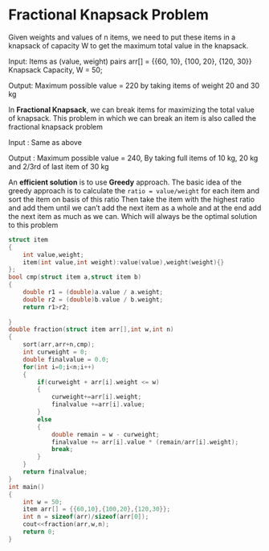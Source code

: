 # Fractional Knapsack Problem

Given weights and values of n items, we need to put these items in a knapsack
of capacity W to get the maximum total value in the knapsack.

Input:
Items as (value, weight) pairs
arr[] = {{60, 10}, {100, 20}, {120, 30}}
Knapsack Capacity, W = 50;

Output:
Maximum possible value = 220
by taking items of weight 20 and 30 kg
  
In **Fractional Knapsack**, we can break items for maximizing the total value of knapsack.
This problem in which we can break an item is also called the fractional knapsack problem

Input : 
Same as above
   
Output :
Maximum possible value = 240,
By taking full items of 10 kg, 20 kg and 
2/3rd of last item of 30 kg
   
An **efficient solution** is to use **Greedy** approach. The basic idea of the greedy approach is 
to calculate the `ratio = value/weight` for each item and sort the item on basis of this ratio
Then take the item with the highest ratio and add them until we can’t add the next item as
a whole and at the end add the next item as much as we can. Which will always be the optimal
solution to this problem

```cpp
struct item
{
    int value,weight;
    item(int value,int weight):value(value),weight(weight){}
};
bool cmp(struct item a,struct item b)
{
    double r1 = (double)a.value / a.weight;
    double r2 = (double)b.value / b.weight;
    return r1>r2;
    
}
double fraction(struct item arr[],int w,int n)
{
    sort(arr,arr+n,cmp);
    int curweight = 0;
    double finalvalue = 0.0;
    for(int i=0;i<n;i++)
    {
        if(curweight + arr[i].weight <= w)
        {
            curweight+=arr[i].weight;
            finalvalue +=arr[i].value;
        }
        else
        {
            double remain = w - curweight;
            finalvalue += arr[i].value * (remain/arr[i].weight);
            break;
        }
    }
    return finalvalue;
}
int main()
{
    int w = 50;
    item arr[] = {{60,10},{100,20},{120,30}};
    int n = sizeof(arr)/sizeof(arr[0]);
    cout<<fraction(arr,w,n);
    return 0;
}
```
